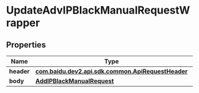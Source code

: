 

# UpdateAdvIPBlackManualRequestWrapper


## Properties

Name | Type | Description | Notes
------------ | ------------- | ------------- | -------------
**header** | [**com.baidu.dev2.api.sdk.common.ApiRequestHeader**](com.baidu.dev2.api.sdk.common.ApiRequestHeader.md) |  |  [optional]
**body** | [**AddIPBlackManualRequest**](AddIPBlackManualRequest.md) |  |  [optional]



